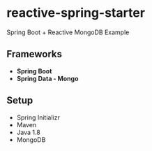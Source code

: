 # reactive-spring-starter
 Spring Boot + Reactive MongoDB Example

## Frameworks

- **Spring Boot**
- **Spring Data - Mongo**

## Setup

- Spring Initializr
- Maven
- Java 1.8
- MongoDB